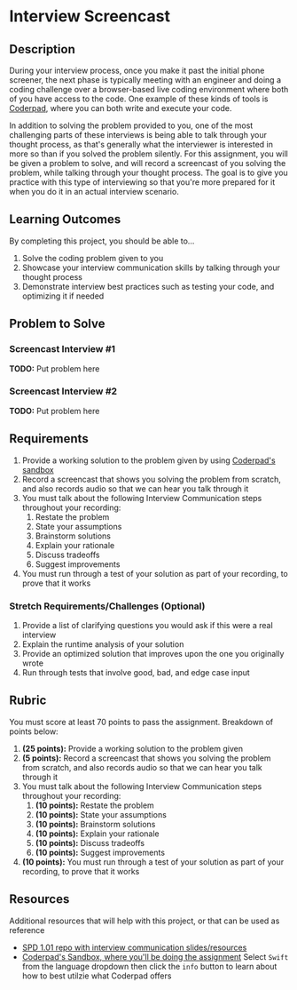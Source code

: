 # Interview Screencast

## Description

During your interview process, once you make it past the initial phone screener, the next phase is typically meeting with an engineer and doing a coding challenge over a browser-based live coding environment where both of you have access to the code. One example of these kinds of tools is [Coderpad](https://coderpad.io/), where you can both write and execute your code.

In addition to solving the problem provided to you, one of the most challenging parts of these interviews is being able to talk through your thought process, as that's generally what the interviewer is interested in more so than if you solved the problem silently. For this assignment, you will be given a problem to solve, and will record a screencast of you solving the problem, while talking through your thought process. The goal is to give you practice with this type of interviewing so that you're more prepared for it when you do it in an actual interview scenario.

## Learning Outcomes

By completing this project, you should be able to…

1. Solve the coding problem given to you
1. Showcase your interview communication skills by talking through your thought process
1. Demonstrate interview best practices such as testing your code, and optimizing it if needed


## Problem to Solve

### Screencast Interview #1

**TODO:** Put problem here

### Screencast Interview #2

**TODO:** Put problem here
    
## Requirements

1. Provide a working solution to the problem given by using [Coderpad's sandbox](https://coderpad.io/sandbox) 
1. Record a screencast that shows you solving the problem from scratch, and also records audio so that we can hear you talk through it
1. You must talk about the following Interview Communication steps throughout your recording:
    1. Restate the problem
    1. State your assumptions
    1. Brainstorm solutions
    1. Explain your rationale
    1. Discuss tradeoffs
    1. Suggest improvements
1. You must run through a test of your solution as part of your recording, to prove that it works

### Stretch Requirements/Challenges (Optional)

1. Provide a list of clarifying questions you would ask if this were a real interview
1. Explain the runtime analysis of your solution
1. Provide an optimized solution that improves upon the one you originally wrote
1. Run through tests that involve good, bad, and edge case input

## Rubric

You must score at least 70 points to pass the assignment. Breakdown of points below:

1. **(25 points):** Provide a working solution to the problem given
1. **(5 points):** Record a screencast that shows you solving the problem from scratch, and also records audio so that we can hear you talk through it
1. You must talk about the following Interview Communication steps throughout your recording:
    1. **(10 points):** Restate the problem
    1. **(10 points):** State your assumptions
    1. **(10 points):** Brainstorm solutions
    1. **(10 points):** Explain your rationale
    1. **(10 points):** Discuss tradeoffs
    1. **(10 points):** Suggest improvements
1. **(10 points):** You must run through a test of your solution as part of your recording, to prove that it works


## Resources
Additional resources that will help with this project, or that can be used as reference

- [SPD 1.01 repo with interview communication slides/resources](https://github.com/Make-School-Courses/SPD-1.01-Engineering-Careers-1)
- [Coderpad's Sandbox, where you'll be doing the assignment](https://coderpad.io/sandbox) Select `Swift` from the language dropdown then click the `info` button to learn about how to best utilzie what Coderpad offers

